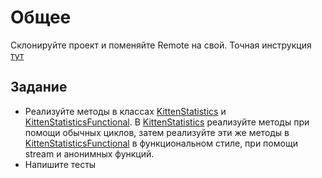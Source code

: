 # Общее
Склонируйте проект и поменяйте Remote на свой.
Точная инструкция [тут](https://github.com/tallinn-learning-ilja/HW12/blob/master/README.md)

## Задание
- Реализуйте методы в классах [KittenStatistics](src/main/java/org/myexample/KittenStatistics.java) и
[KittenStatisticsFunctional](src/main/java/org/myexample/KittenStatisticsFunctional.java).
В [KittenStatistics](src/main/java/org/myexample/KittenStatistics.java) реализуйте методы при помощи обычных циклов,
затем реализуйте эти же методы в [KittenStatisticsFunctional](src/main/java/org/myexample/KittenStatisticsFunctional.java)
в функциональном стиле, при помощи stream и анонимных функций.
- Напишите тесты
